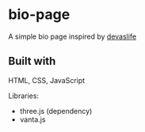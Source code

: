 # bio-page

A simple bio page inspired by [devaslife](https://www.youtube.com/watch?v=u71pHOyvBp0)

## Built with
HTML, CSS, JavaScript

Libraries:
- three.js (dependency)
- vanta.js

